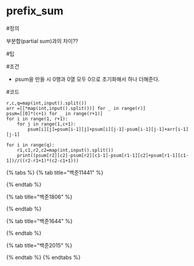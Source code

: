 # prefix\_sum

\#정의

부분합(partial sum)과의 차이??

\#팁



\#조건

* psum을 만들 시 0행과 0열 모두 0으로  초기화해서 하나 더해준다.

\#코드

```
r,c,q=map(int,input().split())
arr =[[*map(int,input().split())] for _ in range(r)]
psum=[[0]*(c+1) for _ in range(r+1)]
for i in range(1, r+1):
    for j in range(1,c+1):
        psum[i][j]=psum[i-1][j]+psum[i][j-1]-psum[i-1][j-1]+arr[i-1][j-1]

for i in range(q):
    r1,c1,r2,c2=map(int,input().split())
    print((psum[r2][c2]-psum[r2][c1-1]-psum[r1-1][c2]+psum[r1-1][c1-1])//((r2-r1+1)*(c2-c1+1)))
```

{% tabs %}
{% tab title="백준11441" %}

{% endtab %}

{% tab title="백준1806" %}

{% endtab %}

{% tab title="백준1644" %}

{% endtab %}

{% tab title="백준2015" %}

{% endtab %}
{% endtabs %}
